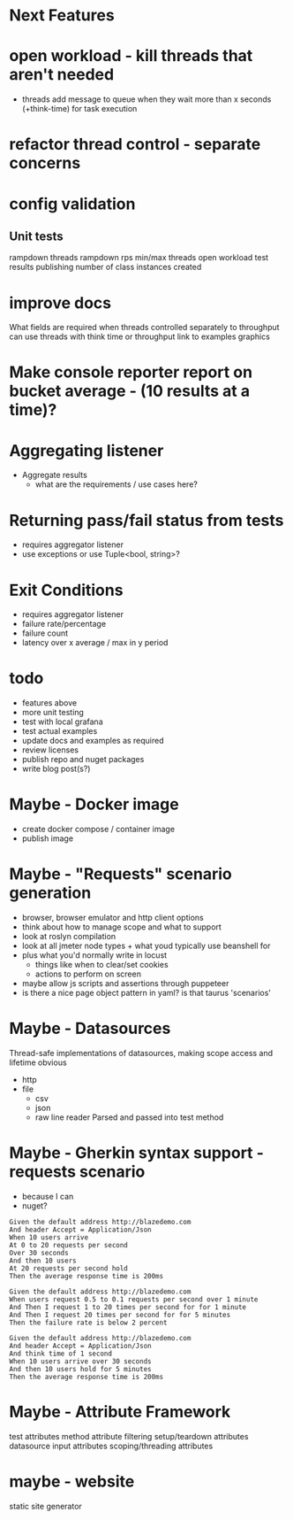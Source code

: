 # Next Features

# open workload - kill threads that aren't needed
- threads add message to queue when they wait more than x seconds (+think-time) for task execution
# refactor thread control - separate concerns

# config validation

## Unit tests
rampdown threads
rampdown rps
min/max threads open workload
test results publishing
number of class instances created

# improve docs
What fields are required when
threads controlled separately to throughput
can use threads with think time or throughput
link to examples
graphics

# Make console reporter report on bucket average - (10 results at a time)?

# Aggregating listener
 - Aggregate results
   - what are the requirements / use cases here?

# Returning pass/fail status from tests
 - requires aggregator listener
 - use exceptions or use Tuple<bool, string>?

# Exit Conditions
- requires aggregator listener
- failure rate/percentage
- failure count
- latency over x average / max in y period

# todo
 - features above
 - more unit testing
 - test with local grafana
 - test actual examples
 - update docs and examples as required
 - review licenses
 - publish repo and nuget packages
 - write blog post(s?)

# Maybe - Docker image
- create docker compose / container image
- publish image

# Maybe - "Requests" scenario generation
- browser, browser emulator and http client options
- think about how to manage scope and what to support
- look at roslyn compilation
- look at all jmeter node types + what youd typically use beanshell for
- plus what you'd normally write in locust
  - things like when to clear/set cookies
  - actions to perform on screen
- maybe allow js scripts and assertions through puppeteer
- is there a nice page object pattern in yaml? is that taurus 'scenarios'

# Maybe - Datasources
Thread-safe implementations of datasources, making scope access and lifetime obvious
 - http
 - file
   - csv
   - json
   - raw line reader
Parsed and passed into test method

# Maybe - Gherkin syntax support - requests scenario
 - because I can
 - nuget?

```gherkin
Given the default address http://blazedemo.com
And header Accept = Application/Json
When 10 users arrive
At 0 to 20 requests per second
Over 30 seconds
And then 10 users
At 20 requests per second hold
Then the average response time is 200ms
```

```gherkin
Given the default address http://blazedemo.com
When users request 0.5 to 0.1 requests per second over 1 minute
And Then I request 1 to 20 times per second for for 1 minute
And Then I request 20 times per second for for 5 minutes
Then the failure rate is below 2 percent
```

```gherkin
Given the default address http://blazedemo.com
And header Accept = Application/Json
And think time of 1 second
When 10 users arrive over 30 seconds
And then 10 users hold for 5 minutes
Then the average response time is 200ms
```

# Maybe - Attribute Framework
test attributes
method attribute filtering
setup/teardown attributes
datasource input attributes
scoping/threading attributes

# maybe - website
static site generator